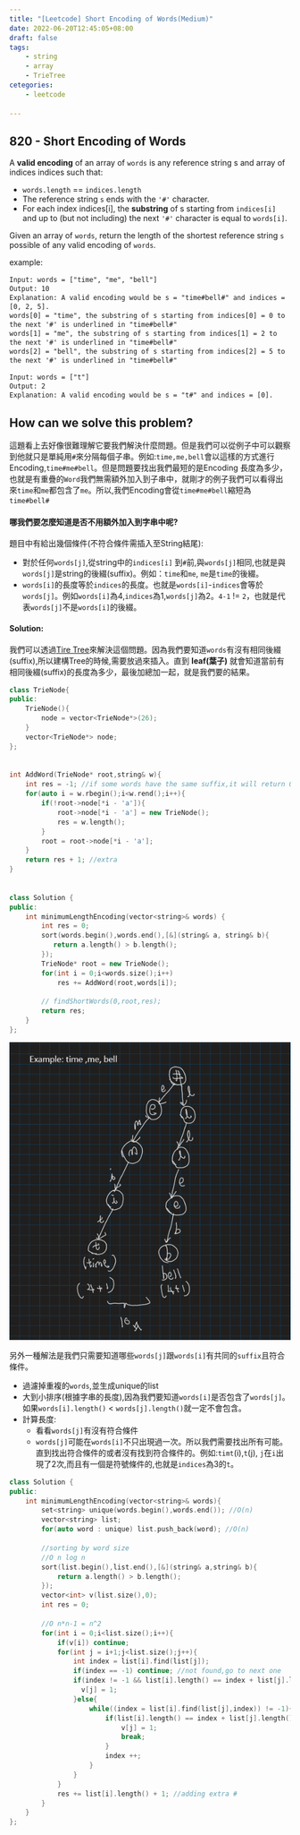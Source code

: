```yaml
---
title: "[Leetcode] Short Encoding of Words(Medium)"
date: 2022-06-20T12:45:05+08:00
draft: false
tags:
    - string
    - array
    - TrieTree
cetegories:
    - leetcode

---
```


## 820 - Short Encoding of Words
A **valid encoding** of an array of `words` is any reference string s and array of indices indices such that:  

* `words.length` == `indices.length`
* The reference string `s` ends with the `'#'` character.
* For each index indices[i], the **substring** of s starting from `indices[i]` and up to (but not including) the next `'#'` character is equal to `words[i]`.
  
Given an array of `words`, return the length of the shortest reference string `s` possible of any valid encoding of `words`.

example:  
```
Input: words = ["time", "me", "bell"]
Output: 10
Explanation: A valid encoding would be s = "time#bell#" and indices = [0, 2, 5].
words[0] = "time", the substring of s starting from indices[0] = 0 to the next '#' is underlined in "time#bell#"
words[1] = "me", the substring of s starting from indices[1] = 2 to the next '#' is underlined in "time#bell#"
words[2] = "bell", the substring of s starting from indices[2] = 5 to the next '#' is underlined in "time#bell#"
```

```
Input: words = ["t"]
Output: 2
Explanation: A valid encoding would be s = "t#" and indices = [0].
```

## How can we solve this problem?
這題看上去好像很難理解它要我們解決什麼問題。但是我們可以從例子中可以觀察到他就只是單純用`#`來分隔每個子串。例如:`time,me,bell`會以這樣的方式進行Encoding,`time#me#bell`。但是問題要找出我們最短的是Encoding 長度為多少，也就是有重疊的`Word`我們無需額外加入到子串中，就剛才的例子我們可以看得出來`time`和`me`都包含了`me`。所以,我們Encoding會從`time#me#bell`縮短為`time#bell#`

#### 哪我們要怎麼知道是否不用額外加入到字串中呢?
題目中有給出幾個條件(不符合條件需插入至String結尾):  
* 對於任何`words[j]`,從string中的`indices[i]` 到`#`前,與`words[j]`相同,也就是與`words[j]`是string的後綴(suffix)。例如：`time`和`me`, `me`是`time`的後綴。
* `words[i]`的長度等於`indices`的長度。也就是`words[i]`-`indices`會等於`words[j]`。例如`words[i]`為4,`indices`為1,`words[j]`為2。`4-1` != `2`，也就是代表`words[j]`不是`words[i]`的後綴。

#### Solution:
我們可以透過[Tire Tree](/notes/trietree)來解決這個問題。因為我們要知道`words`有沒有相同後綴(suffix),所以建構Tree的時候,需要放過來插入。直到 **leaf(葉子)** 就會知道當前有相同後綴(suffix)的長度為多少，最後加總加一起，就是我們要的結果。

```c++
class TrieNode{
public:
    TrieNode(){
        node = vector<TrieNode*>(26);
    }
    vector<TrieNode*> node; 
};

    
int AddWord(TrieNode* root,string& w){
    int res = -1; //if some words have the same suffix,it will return 0 ,-1+'#' = 0
    for(auto i = w.rbegin();i<w.rend();i++){
        if(!root->node[*i - 'a']){
            root->node[*i - 'a'] = new TrieNode();
            res = w.length();
        }
        root = root->node[*i - 'a'];
    }
    return res + 1; //extra 
}


class Solution {
public:
    int minimumLengthEncoding(vector<string>& words) {
        int res = 0;
        sort(words.begin(),words.end(),[&](string& a, string& b){
           return a.length() > b.length();
        });
        TrieNode* root = new TrieNode();
        for(int i = 0;i<words.size();i++)
            res += AddWord(root,words[i]);
        
        // findShortWords(0,root,res);
        return res;
    }
};
```
![TireTree](/imgs/leetcodesHelper/leetcode802.png)


另外一種解法是我們只需要知道哪些`words[j]`跟`words[i]`有共同的`suffix`且符合條件。
* 過濾掉重複的`words`,並生成unique的list
* 大到小排序(根據字串的長度),因為我們要知道`words[i]`是否包含了`words[j]`。如果`words[i].length()` < `words[j].length()`就一定不會包含。
* 計算長度:
    * 看看`words[j]`有沒有符合條件
    * `words[j]`可能在`words[i]`不只出現過一次。所以我們需要找出所有可能。直到找出符合條件的或者沒有找到符合條件的。例如:`timt`(i),`t`(j), `j`在`i`出現了2次,而且有一個是符號條件的,也就是`indices`為3的`t`。

```c++
class Solution {
public:
    int minimumLengthEncoding(vector<string>& words){
        set<string> unique(words.begin(),words.end()); //O(n)
        vector<string> list;
        for(auto word : unique) list.push_back(word); //O(n)
        
        //sorting by word size
        //O n log n
        sort(list.begin(),list.end(),[&](string& a,string& b){
            return a.length() > b.length();
        });
        vector<int> v(list.size(),0);
        int res = 0;

        //O n*n-1 = n^2
        for(int i = 0;i<list.size();i++){
            if(v[i]) continue;
            for(int j = i+1;j<list.size();j++){
                int index = list[i].find(list[j]);
                if(index == -1) continue; //not found,go to next one
                if(index != -1 && list[i].length() == index + list[j].length()){
                  v[j] = 1;
                }else{
                    while((index = list[i].find(list[j],index)) != -1){ 
                        if(list[i].length() == index + list[j].length()) {
                            v[j] = 1;
                            break;
                        }
                        index ++;
                    }
                }
            }
            res += list[i].length() + 1; //adding extra #
        }
    }
};
```